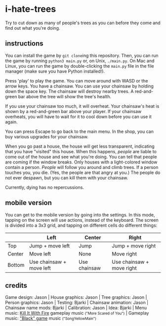 # i-hate-trees
Try to cut down as many of people's trees as you can before they come and find out what you're doing.

## instructions

You can install the game by `git clone`ing this repository. Then, you can run the game by running `python3 main.py` or, on Unix, `./main.py`. On Mac and Linux, you can run the game by double-clicking the `main.py` file in the file manager (make sure you have Python installed!).

Press 'play' to play the game. You can move around with WASD or the arrow keys. You have a chainsaw. You can use your chainsaw by holding down the space key. The chainsaw will destroy nearby trees. A red-and-green bar above the tree will show the tree's health.

If you use your chainsaw too much, it will overheat. Your chainsaw's heat is shown by a red-and-green bar above your player. If your chainsaw overheats, you will have to wait for it to cool down before you can use it again.

You can press Escape to go back to the main menu. In the shop, you can buy various upgrades for your chainsaw.

When you go past a house, the house will get less transparent, indicating that you have "visited" this house. When this happens, _people_ are liable to come out of the house and see what you're doing. You can tell that people are coming if the window breaks. Only houses with a light-colored window contain a person.
_People_ will follow you around and climb trees. If a person touches you, you die. (Yes, the people are that angry at you.) The people do not ever despawn, but you can kill them with your chainsaw.

Currently, dying has no repercussions.

## mobile version

You can get to the mobile version by going into the settings. In this mode, tapping on the screen will use actions, instead of the keyboard. The screen is divided into a 3x3 grid, and tapping on different cells do different things:

| | Left | Center | Right |
| --- | --- | --- | --- |
| Top | Jump + move left | Jump | Jump + move right |
| Center | Move left | None | Move right |
| Bottom | Use chainsaw + move left | Use chainsaw | Use chainsaw + move right |

## credits

Game design: Jason |
House graphics: Jason |
Tree graphics: Jason |
Person graphics: Jason |
Testing: Bjarki |
Chainsaw animation: Jason |
Chainsaw name mods: Bjarki |
Calibration: Jason |
Idea: Bjarki |
Menu music: [Kill It With Fire](https://www.killitwithfiregame.com/) gameplay music <small>("More Scared of You")</small> |
Gameplay music: ["Black" game](https://armorgames.com/black-game/18545) music <small>("SongYellowMain")</small>
